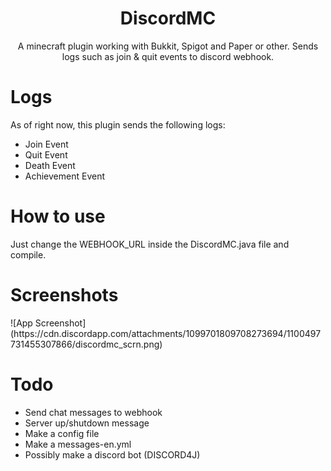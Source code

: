 <h1 align="center">DiscordMC</h1>
<p align="center">A minecraft plugin working with Bukkit, Spigot and Paper or other. Sends logs such as join &amp; quit events to discord webhook.</p>
<h1>Logs</h1>
<p>As of right now, this plugin sends the following logs:</p>  
                          
* Join Event
* Quit Event
* Death Event
* Achievement Event

<h1>How to use</h1>
<p>Just change the WEBHOOK_URL inside the DiscordMC.java file and compile.</p>
<h1>Screenshots</h1> 
![App Screenshot](https://cdn.discordapp.com/attachments/1099701809708273694/1100497731455307866/discordmc_scrn.png)
<h1>Todo</h1>  

* Send chat messages to webhook
* Server up/shutdown message
* Make a config file
* Make a messages-en.yml
* Possibly make a discord bot (DISCORD4J)
